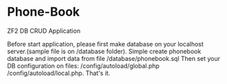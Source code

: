# Phone-Book
ZF2 DB CRUD Application

Before start application, please first make database on your localhost server.(sample file is on /database folder). 
Simple create phonebook database and import data from file /database/phonebook.sql
Then set your DB configuration on files:
/config/autoload/global.php
/config/autoload/local.php.
That's it.
